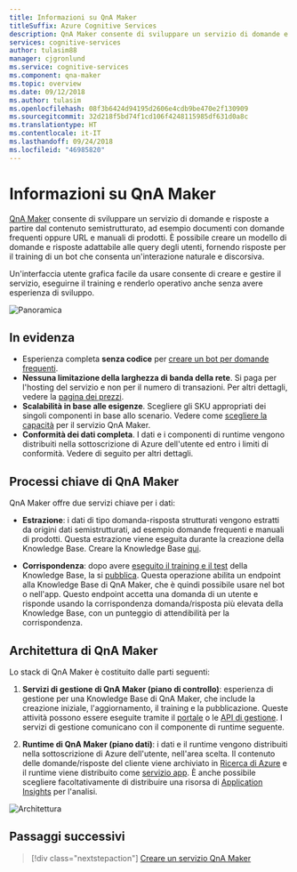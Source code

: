 ```yaml
---
title: Informazioni su QnA Maker
titleSuffix: Azure Cognitive Services
description: QnA Maker consente di sviluppare un servizio di domande e risposte a partire dal contenuto semistrutturato, ad esempio documenti con domande frequenti oppure URL e manuali di prodotti.
services: cognitive-services
author: tulasim88
manager: cjgronlund
ms.service: cognitive-services
ms.component: qna-maker
ms.topic: overview
ms.date: 09/12/2018
ms.author: tulasim
ms.openlocfilehash: 08f3b6424d94195d2606e4cdb9be470e2f130909
ms.sourcegitcommit: 32d218f5bd74f1cd106f4248115985df631d0a8c
ms.translationtype: HT
ms.contentlocale: it-IT
ms.lasthandoff: 09/24/2018
ms.locfileid: "46985820"
---
```

# <a name="what-is-qna-maker"></a>Informazioni su QnA Maker

[QnA Maker](https://qnamaker.ai) consente di sviluppare un servizio di domande e risposte a partire dal contenuto semistrutturato, ad esempio documenti con domande frequenti oppure URL e manuali di prodotti. È possibile creare un modello di domande e risposte adattabile alle query degli utenti, fornendo risposte per il training di un bot che consenta un'interazione naturale e discorsiva.

Un'interfaccia utente grafica facile da usare consente di creare e gestire il servizio, eseguirne il training e renderlo operativo anche senza avere esperienza di sviluppo.

![Panoramica](../media/qnamaker-overview-learnabout/overview.png)

## <a name="highlights"></a>In evidenza

- Esperienza completa **senza codice** per [creare un bot per domande frequenti](https://aka.ms/qnamaker-docs-create-faqbot).
- **Nessuna limitazione della larghezza di banda della rete**. Si paga per l'hosting del servizio e non per il numero di transazioni. Per altri dettagli, vedere la [pagina dei prezzi](https://aka.ms/qnamaker-docs-pricing).
- **Scalabilità in base alle esigenze**. Scegliere gli SKU appropriati dei singoli componenti in base allo scenario. Vedere come [scegliere la capacità](https://aka.ms/qnamaker-docs-capacity) per il servizio QnA Maker.
- **Conformità dei dati completa**. I dati e i componenti di runtime vengono distribuiti nella sottoscrizione di Azure dell'utente ed entro i limiti di conformità. Vedere di seguito per altri dettagli.

## <a name="key-qna-maker-processes"></a>Processi chiave di QnA Maker

QnA Maker offre due servizi chiave per i dati:

* **Estrazione**: i dati di tipo domanda-risposta strutturati vengono estratti da origini dati semistrutturati, ad esempio domande frequenti e manuali di prodotti. Questa estrazione viene eseguita durante la creazione della Knowledge Base. Creare la Knowledge Base [qui](https://aka.ms/qnamaker-docs-createkb).

* **Corrispondenza**: dopo avere [eseguito il training e il test](https://aka.ms/qnamaker-docs-trainkb) della Knowledge Base, la si [pubblica](https://aka.ms/qnamaker-docs-publishkb). Questa operazione abilita un endpoint alla Knowledge Base di QnA Maker, che è quindi possibile usare nel bot o nell'app. Questo endpoint accetta una domanda di un utente e risponde usando la corrispondenza domanda/risposta più elevata della Knowledge Base, con un punteggio di attendibilità per la corrispondenza.

## <a name="qna-maker-architecture"></a>Architettura di QnA Maker

Lo stack di QnA Maker è costituito dalle parti seguenti:

1. **Servizi di gestione di QnA Maker (piano di controllo)**: esperienza di gestione per una Knowledge Base di QnA Maker, che include la creazione iniziale, l'aggiornamento, il training e la pubblicazione. Queste attività possono essere eseguite tramite il [portale](https://qnamaker.ai) o le [API di gestione](https://aka.ms/qnamaker-v4-apis). I servizi di gestione comunicano con il componente di runtime seguente.

2. **Runtime di QnA Maker (piano dati)**: i dati e il runtime vengono distribuiti nella sottoscrizione di Azure dell'utente, nell'area scelta. Il contenuto delle domande/risposte del cliente viene archiviato in [Ricerca di Azure](https://azure.microsoft.com/services/search/) e il runtime viene distribuito come [servizio app](https://azure.microsoft.com/services/app-service/). È anche possibile scegliere facoltativamente di distribuire una risorsa di [Application Insights](https://azure.microsoft.com/services/application-insights/) per l'analisi.

![Architettura](../media/qnamaker-overview-learnabout/architecture.png)

## <a name="next-steps"></a>Passaggi successivi

> [!div class="nextstepaction"]
> [Creare un servizio QnA Maker](../how-to/set-up-qnamaker-service-azure.md)
